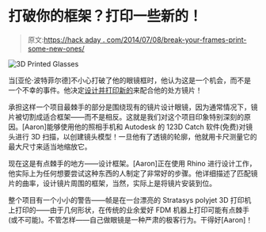 # 打破你的框架？打印一些新的！

> 原文:[https://hack aday . com/2014/07/08/break-your-frames-print-some-new-ones/](https://hackaday.com/2014/07/08/break-your-frames-print-some-new-ones/)

![3D Printed Glasses](../Images/8fa40dd8b489b5a67cd554a3aa86ac0e.png)

当[亚伦·波特菲尔德]不小心打破了他的眼镜框时，他认为这是一个机会，而不是一个不幸的事件。他决定[设计并打印新的](http://www.instructables.com/id/How-to-design-3d-printed-glasses/)来配合他的处方镜片！

承担这样一个项目最棘手的部分是围绕现有的镜片设计眼镜，因为通常情况下，镜片被切割成适合框架——而不是相反。这就是我们对这个项目印象特别深刻的原因。[Aaron]能够使用他的照相手机和 Autodesk 的 123D Catch 软件(免费)对镜头进行 3D 扫描，以创建镜头模型！一旦他有了透镜的轮廓，他就用卡尺测量它的最大尺寸来适当地缩放它。

现在这是有点棘手的地方——设计框架。[Aaron]正在使用 Rhino 进行设计工作，他实际上为任何想要尝试这种东西的人制定了非常好的步骤。他详细描述了匹配镜片的曲率，设计镜片周围的框架，当然，实际上是将镜片安装到位。

整个项目有一个小小的警告——帧是在一台漂亮的 Stratasys polyjet 3D 打印机上打印的——由于几何形状，在传统的业余爱好 FDM 机器上打印可能有点棘手(或不可能)。不管怎样——自己做眼镜是一种严肃的极客行为。干得好[Aaron]！